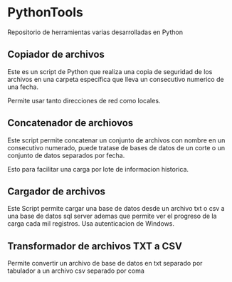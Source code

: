# PythonTools

Repositorio de herramientas varias desarrolladas en Python

## Copiador de archivos
Este es un script de Python que realiza una copia de seguridad de los archivos en una carpeta específica que lleva un consecutivo numerico de una fecha.

Permite usar tanto direcciones de red como locales.

## Concatenador de archiovos
Este script permite concatenar un conjunto de archivos con nombre en un consecutivo numerado, puede tratase de bases de datos de un corte o un conjunto de datos separados por fecha.

Esto para facilitar una carga por lote de informacion historica.

## Cargador de archivos
Este Script permite cargar una base de datos desde un archivo txt o csv a una base de datos sql server ademas que permite ver el progreso de la carga cada mil registros. Usa autenticacion de Windows.


## Transformador de archivos TXT a CSV

Permite convertir un archivo de base de datos en txt separado por tabulador a un archivo csv separado por coma